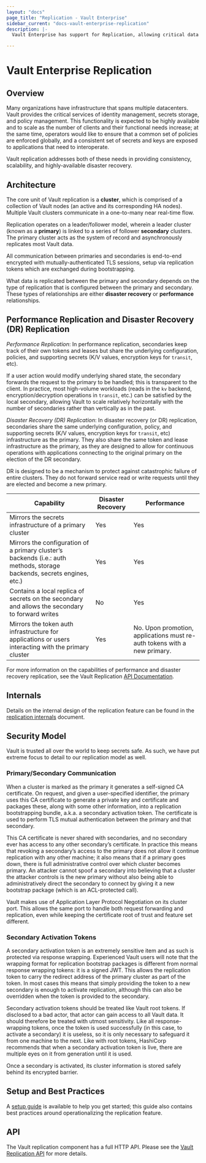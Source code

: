 ```yaml
---
layout: "docs"
page_title: "Replication - Vault Enterprise"
sidebar_current: "docs-vault-enterprise-replication"
description: |-
  Vault Enterprise has support for Replication, allowing critical data to be replicated across clusters to support horizontally scaling and disaster recovery workloads.

---
```


# Vault Enterprise Replication

## Overview

Many organizations have infrastructure that spans multiple datacenters. Vault
provides the critical services of identity management, secrets storage, and
policy management.  This functionality is expected to be highly available and
to scale as the number of clients and their functional needs increase; at the
same time, operators would like to ensure that a common set of policies are
enforced globally, and a consistent set of secrets and keys are exposed to
applications that need to interoperate.

Vault replication addresses both of these needs in providing consistency,
scalability, and highly-available disaster recovery.

## Architecture

The core unit of Vault replication is a **cluster**, which is comprised of a
collection of Vault nodes (an active and its corresponding HA nodes). Multiple Vault
clusters communicate in a one-to-many near real-time flow.

Replication operates on a leader/follower model, wherein a leader cluster (known as a
**primary**) is linked to a series of follower **secondary** clusters. The primary
cluster acts as the system of record and asynchronously replicates most Vault data.

All communication between primaries and secondaries is end-to-end encrypted
with mutually-authenticated TLS sessions, setup via replication tokens which are
exchanged during bootstrapping.

What data is replicated between the primary and secondary depends on the type of
replication that is configured between the primary and secondary. These types
of relationships are either **disaster recovery** or **performance**
relationships.

## Performance Replication and Disaster Recovery (DR) Replication

*Performance Replication*:
In performance replication, secondaries keep track of their own tokens and leases
but share the underlying configuration, policies, and supporting secrets (K/V values,
encryption keys for `transit`, etc).

If a user action would modify underlying shared state, the secondary forwards the request
to the primary to be handled; this is transparent to the client. In practice, most
high-volume workloads (reads in the `kv` backend, encryption/decryption operations
in `transit`, etc.) can be satisfied by the local secondary, allowing Vault to scale
relatively horizontally with the number of secondaries rather than vertically as
in the past.

*Disaster Recovery (DR) Replication*:
In disaster recovery (or DR) replication, secondaries share the same underlying configuration,
policy, and supporting secrets  (K/V values, encryption keys for `transit`, etc) infrastructure
as the primary. They also share the same token and lease infrastructure as the primary, as
they are designed to allow for continuous operations with applications connecting to the
original primary on the election of the DR secondary.

DR is designed to be a mechanism to protect against catastrophic failure of entire clusters.
They do not forward service read or write requests until they are elected and become a new primary.

| Capability                                                                                                               	| Disaster Recovery 	| Performance                                                              	|
|--------------------------------------------------------------------------------------------------------------------------	|-------------------	|--------------------------------------------------------------------------	|
| Mirrors the secrets infrastructure of a primary cluster                                                                  	| Yes               	| Yes                                                                      	|
| Mirrors the configuration of a primary cluster’s backends (i.e.: auth methods, storage backends, secrets engines, etc.) 	| Yes               	| Yes                                                                      	|
| Contains a local replica of secrets on the secondary and allows the secondary to forward writes                          	| No                	| Yes                                                                      	|
| Mirrors the token auth infrastructure for applications or users interacting with the primary cluster                     	| Yes               	| No. Upon promotion, applications must re-auth tokens with a new primary. 	|

For more information on the capabilities of performance and disaster recovery replication, see the Vault Replication [API Documentation](/api/system/replication.html).

## Internals

Details on the internal design of the replication feature can be found in the
[replication
internals](/docs/internals/replication.html)
document.

## Security Model

Vault is trusted all over the world to keep secrets safe. As such, we have put
extreme focus to detail to our replication model as well.

### Primary/Secondary Communication

When a cluster is marked as the primary it generates a self-signed CA
certificate. On request, and given a user-specified identifier, the primary
uses this CA certificate to generate a private key and certificate and packages
these, along with some other information, into a replication bootstrapping
bundle, a.k.a. a secondary activation token. The certificate is used to perform
TLS mutual authentication between the primary and that secondary.

This CA certificate is never shared with secondaries, and no secondary ever has
access to any other secondary’s certificate. In practice this means that
revoking a secondary’s access to the primary does not allow it continue
replication with any other machine; it also means that if a primary goes down,
there is full administrative control over which cluster becomes primary. An
attacker cannot spoof a secondary into believing that a cluster the attacker
controls is the new primary without also being able to administratively direct
the secondary to connect by giving it a new bootstrap package (which is an
ACL-protected call).

Vault makes use of Application Layer Protocol Negotiation on its cluster port.
This allows the same port to handle both request forwarding and replication,
even while keeping the certificate root of trust and feature set different.

### Secondary Activation Tokens

A secondary activation token is an extremely sensitive item and as such is
protected via response wrapping. Experienced Vault users will note that the
wrapping format for replication bootstrap packages is different from normal
response wrapping tokens: it is a signed JWT. This allows the replication token
to carry the redirect address of the primary cluster as part of the token. In
most cases this means that simply providing the token to a new secondary is
enough to activate replication, although this can also be overridden when the
token is provided to the secondary.

Secondary activation tokens should be treated like Vault root tokens. If
disclosed to a bad actor, that actor can gain access to all Vault data. It
should therefore be treated with utmost sensitivity.  Like all
response-wrapping tokens, once the token is used successfully (in this case, to
activate a secondary) it is useless, so it is only necessary to safeguard it
from one machine to the next.  Like with root tokens, HashiCorp recommends that
when a secondary activation token is live, there are multiple eyes on it from
generation until it is used.

Once a secondary is activated, its cluster information is stored safely behind
its encrypted barrier.

## Setup and Best Practices

A [setup guide](/guides/replication.html) is
available to help you get started; this guide also contains best practices
around operationalizing the replication feature.

## API

The Vault replication component has a full HTTP API. Please see the
[Vault Replication API](/api/system/replication.html) for more
details.
